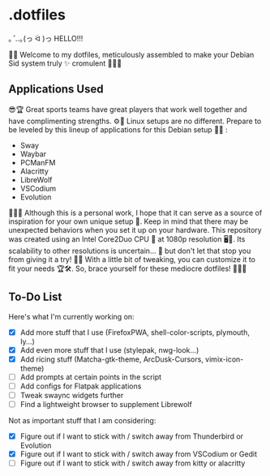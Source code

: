# .dotfiles

｡*ﾟ.*.｡(っ ᐛ )っ HELLO!!!

👋🤗 Welcome to my dotfiles, meticulously assembled to make your Debian Sid system truly ✨ cromulent 🎉🥂🎊

## Applications Used

😎🏆 Great sports teams have great players that work well together and have complimenting strengths. ⚙️🐧 Linux setups are no different. Prepare to be leveled by this lineup of applications for this Debian setup 🤸🏻 :

- Sway
- Waybar
- PCManFM
- Alacritty
- LibreWolf
- VSCodium
- Evolution

👨‍🎨🤓 Although this is a personal work,  I hope that it can serve as a source of inspiration for your own unique setup 🦄. Keep in mind that there may be unexpected behaviors when you set it up on your hardware. This repository was created using an Intel Core2Duo CPU 🥔 at 1080p resolution 🖥️🐒. Its scalability to other resolutions is uncertain... 🎱 but don't let that stop you from giving it a try! 👀💪 With a little bit of tweaking, you can customize it to fit your needs 🏆🛠️. So, brace yourself for these mediocre dotfiles! 🙌🎉✨

## To-Do List

Here's what I'm currently working on:

- [x] Add more stuff that I use (FirefoxPWA, shell-color-scripts, plymouth, ly...)
- [x] Add even more stuff that I use (stylepak, nwg-look...)
- [x] Add ricing stuff (Matcha-gtk-theme, ArcDusk-Cursors, vimix-icon-theme)
- [ ] Add prompts at certain points in the script
- [ ] Add configs for Flatpak applications
- [ ] Tweak swaync widgets further
- [ ] Find a lightweight browser to supplement Librewolf

Not as important stuff that I am considering:

- [x] Figure out if I want to stick with / switch away from Thunderbird or Evolution
- [x] Figure out if I want to stick with / switch away from VSCodium or Gedit
- [ ] Figure out if I want to stick with / switch away from kitty or alacritty 
